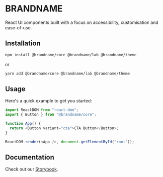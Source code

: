 # BRANDNAME

React UI components built with a focus on accessibility, customisation and ease-of-use.

## Installation

```sh
npm install @brandname/core @brandname/lab @brandname/theme
```

or

```sh
yarn add @brandname/core @brandname/lab @brandname/theme
```

## Usage

Here's a quick example to get you started:

```javascript
import ReactDOM from "react-dom";
import { Button } from "@brandname/core";

function App() {
  return <Button variant="cta">CTA Button</Button>;
}

ReactDOM.render(<App />, document.getElementById("root"));
```

## Documentation

Check out our [Storybook](https://ui-toolkit.pages.dev).
